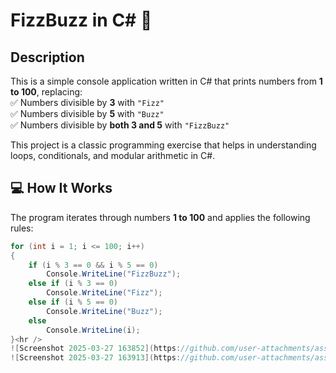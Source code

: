 # FizzBuzz in C# 🎉

## Description  
This is a simple console application written in C# that prints numbers from **1 to 100**, replacing:  
✅ Numbers divisible by **3** with `"Fizz"`  
✅ Numbers divisible by **5** with `"Buzz"`  
✅ Numbers divisible by **both 3 and 5** with `"FizzBuzz"`  

This project is a classic programming exercise that helps in understanding loops, conditionals, and modular arithmetic in C#.  

## 💻 How It Works  
The program iterates through numbers **1 to 100** and applies the following rules:  

```csharp
for (int i = 1; i <= 100; i++)
{
    if (i % 3 == 0 && i % 5 == 0)
        Console.WriteLine("FizzBuzz");
    else if (i % 3 == 0)
        Console.WriteLine("Fizz");
    else if (i % 5 == 0)
        Console.WriteLine("Buzz");
    else
        Console.WriteLine(i);
}<hr />
![Screenshot 2025-03-27 163852](https://github.com/user-attachments/assets/6341b4cd-1a12-43d4-912b-d897ee362498)<hr />
![Screenshot 2025-03-27 163913](https://github.com/user-attachments/assets/9925da8f-8d49-4dec-99b4-e33643c56199)<hr />

